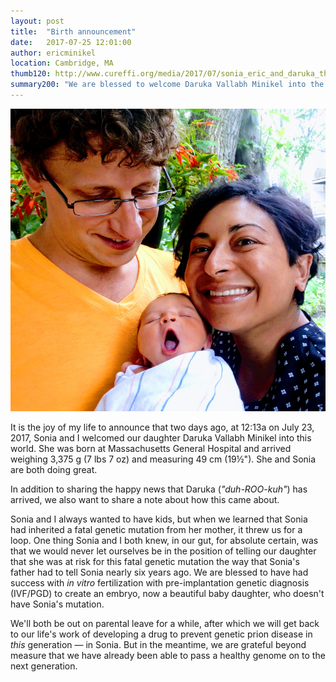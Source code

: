 ```yaml
---
layout: post
title:  "Birth announcement"
date:   2017-07-25 12:01:00
author: ericminikel
location: Cambridge, MA
thumb120: http://www.cureffi.org/media/2017/07/sonia_eric_and_daruka_thumbnail.png
summary200: "We are blessed to welcome Daruka Vallabh Minikel into the world."
---
```


![](/media/2017/07/sonia_eric_and_daruka.png)

It is the joy of my life to announce that two days ago, at 12:13a on July 23, 2017, Sonia and I welcomed our daughter Daruka Vallabh Minikel into this world. She was born at Massachusetts General Hospital and arrived weighing 3,375 g (7 lbs 7 oz) and measuring 49 cm (19&frac12;"). She and Sonia are both doing great.

In addition to sharing the happy news that Daruka (*"duh-ROO-kuh"*) has arrived, we also want to share a note about how this came about.

Sonia and I always wanted to have kids, but when we learned that Sonia had inherited a fatal genetic mutation from her mother, it threw us for a loop. One thing Sonia and I both knew, in our gut, for absolute certain, was that we would never let ourselves be in the position of telling our daughter that she was at risk for this fatal genetic mutation the way that Sonia's father had to tell Sonia nearly six years ago. We are blessed to have had success with *in vitro* fertilization with pre-implantation genetic diagnosis (IVF/PGD) to create an embryo, now a beautiful baby daughter, who doesn't have Sonia's mutation.

We'll both be out on parental leave for a while, after which we will get back to our life's work of developing a drug to prevent genetic prion disease in *this* generation &mdash; in Sonia. But in the meantime, we are grateful beyond measure that we have already been able to pass a healthy genome on to the next generation.


